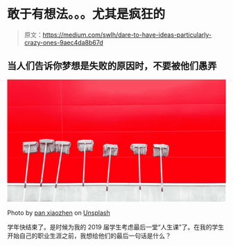 # 敢于有想法。。。尤其是疯狂的

> 原文：<https://medium.com/swlh/dare-to-have-ideas-particularly-crazy-ones-9aec4da8b67d>

## 当人们告诉你梦想是失败的原因时，不要被他们愚弄

![](img/0df9aa4bf65d4caf9057aa0f5454962b.png)

Photo by [pan xiaozhen](https://unsplash.com/@zhenhappy?utm_source=unsplash&utm_medium=referral&utm_content=creditCopyText) on [Unsplash](https://unsplash.com/search/photos/creative?utm_source=unsplash&utm_medium=referral&utm_content=creditCopyText)

学年快结束了。是时候为我的 2019 届学生考虑最后一堂“人生课”了。在我的学生开始自己的职业生涯之前，我想给他们的最后一句话是什么？